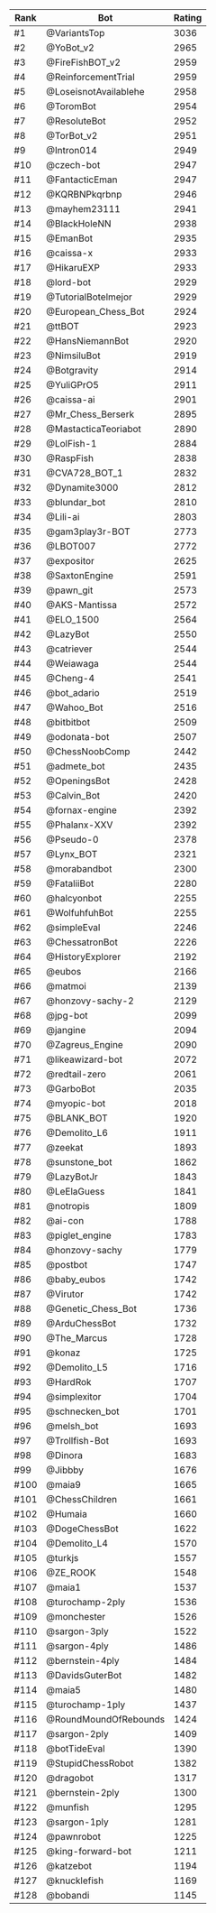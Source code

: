 Rank|Bot|Rating
---|---|---
#1|@VariantsTop|3036
#2|@YoBot_v2|2965
#3|@FireFishBOT_v2|2959
#4|@ReinforcementTrial|2959
#5|@LoseisnotAvailablehe|2958
#6|@ToromBot|2954
#7|@ResoluteBot|2952
#8|@TorBot_v2|2951
#9|@Intron014|2949
#10|@czech-bot|2947
#11|@FantacticEman|2947
#12|@KQRBNPkqrbnp|2946
#13|@mayhem23111|2941
#14|@BlackHoleNN|2938
#15|@EmanBot|2935
#16|@caissa-x|2933
#17|@HikaruEXP|2933
#18|@lord-bot|2929
#19|@TutorialBotelmejor|2929
#20|@European_Chess_Bot|2924
#21|@ttBOT|2923
#22|@HansNiemannBot|2920
#23|@NimsiluBot|2919
#24|@Botgravity|2914
#25|@YuliGPrO5|2911
#26|@caissa-ai|2901
#27|@Mr_Chess_Berserk|2895
#28|@MastacticaTeoriabot|2890
#29|@LolFish-1|2884
#30|@RaspFish|2838
#31|@CVA728_BOT_1|2832
#32|@Dynamite3000|2812
#33|@blundar_bot|2810
#34|@Lili-ai|2803
#35|@gam3play3r-BOT|2773
#36|@LBOT007|2772
#37|@expositor|2625
#38|@SaxtonEngine|2591
#39|@pawn_git|2573
#40|@AKS-Mantissa|2572
#41|@ELO_1500|2564
#42|@LazyBot|2550
#43|@catriever|2544
#44|@Weiawaga|2544
#45|@Cheng-4|2541
#46|@bot_adario|2519
#47|@Wahoo_Bot|2516
#48|@bitbitbot|2509
#49|@odonata-bot|2507
#50|@ChessNoobComp|2442
#51|@admete_bot|2435
#52|@OpeningsBot|2428
#53|@Calvin_Bot|2420
#54|@fornax-engine|2392
#55|@Phalanx-XXV|2392
#56|@Pseudo-0|2378
#57|@Lynx_BOT|2321
#58|@morabandbot|2300
#59|@FataliiBot|2280
#60|@halcyonbot|2255
#61|@WolfuhfuhBot|2255
#62|@simpleEval|2246
#63|@ChessatronBot|2226
#64|@HistoryExplorer|2192
#65|@eubos|2166
#66|@matmoi|2139
#67|@honzovy-sachy-2|2129
#68|@jpg-bot|2099
#69|@jangine|2094
#70|@Zagreus_Engine|2090
#71|@likeawizard-bot|2072
#72|@redtail-zero|2061
#73|@GarboBot|2035
#74|@myopic-bot|2018
#75|@BLANK_BOT|1920
#76|@Demolito_L6|1911
#77|@zeekat|1893
#78|@sunstone_bot|1862
#79|@LazyBotJr|1843
#80|@LeElaGuess|1841
#81|@notropis|1809
#82|@ai-con|1788
#83|@piglet_engine|1783
#84|@honzovy-sachy|1779
#85|@postbot|1747
#86|@baby_eubos|1742
#87|@Virutor|1742
#88|@Genetic_Chess_Bot|1736
#89|@ArduChessBot|1732
#90|@The_Marcus|1728
#91|@konaz|1725
#92|@Demolito_L5|1716
#93|@HardRok|1707
#94|@simplexitor|1704
#95|@schnecken_bot|1701
#96|@melsh_bot|1693
#97|@Trollfish-Bot|1693
#98|@Dinora|1683
#99|@Jibbby|1676
#100|@maia9|1665
#101|@ChessChildren|1661
#102|@Humaia|1660
#103|@DogeChessBot|1622
#104|@Demolito_L4|1570
#105|@turkjs|1557
#106|@ZE_ROOK|1548
#107|@maia1|1537
#108|@turochamp-2ply|1536
#109|@monchester|1526
#110|@sargon-3ply|1522
#111|@sargon-4ply|1486
#112|@bernstein-4ply|1484
#113|@DavidsGuterBot|1482
#114|@maia5|1480
#115|@turochamp-1ply|1437
#116|@RoundMoundOfRebounds|1424
#117|@sargon-2ply|1409
#118|@botTideEval|1390
#119|@StupidChessRobot|1382
#120|@dragobot|1317
#121|@bernstein-2ply|1300
#122|@munfish|1295
#123|@sargon-1ply|1281
#124|@pawnrobot|1225
#125|@king-forward-bot|1211
#126|@katzebot|1194
#127|@knucklefish|1169
#128|@bobandi|1145
